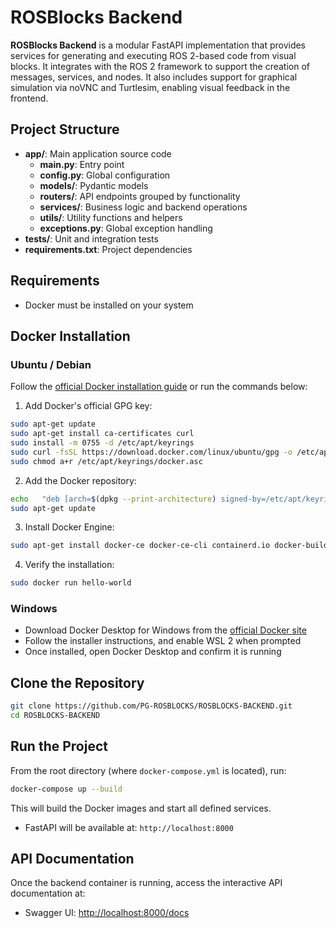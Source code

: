# ROSBlocks Backend

**ROSBlocks Backend** is a modular FastAPI implementation that provides services for generating and executing ROS 2-based code from visual blocks. It integrates with the ROS 2 framework to support the creation of messages, services, and nodes. It also includes support for graphical simulation via noVNC and Turtlesim, enabling visual feedback in the frontend.

## Project Structure

- **app/**: Main application source code
  - **main.py**: Entry point
  - **config.py**: Global configuration
  - **models/**: Pydantic models
  - **routers/**: API endpoints grouped by functionality
  - **services/**: Business logic and backend operations
  - **utils/**: Utility functions and helpers
  - **exceptions.py**: Global exception handling
- **tests/**: Unit and integration tests
- **requirements.txt**: Project dependencies

## Requirements

- Docker must be installed on your system

## Docker Installation

### Ubuntu / Debian

Follow the [official Docker installation guide](https://docs.docker.com/desktop/setup/install/linux/ubuntu/) or run the commands below:

1. Add Docker's official GPG key:

```bash
sudo apt-get update
sudo apt-get install ca-certificates curl
sudo install -m 0755 -d /etc/apt/keyrings
sudo curl -fsSL https://download.docker.com/linux/ubuntu/gpg -o /etc/apt/keyrings/docker.asc
sudo chmod a+r /etc/apt/keyrings/docker.asc
```

2. Add the Docker repository:

```bash
echo   "deb [arch=$(dpkg --print-architecture) signed-by=/etc/apt/keyrings/docker.asc] https://download.docker.com/linux/ubuntu   $(. /etc/os-release && echo "${UBUNTU_CODENAME:-$VERSION_CODENAME}") stable" |   sudo tee /etc/apt/sources.list.d/docker.list > /dev/null
sudo apt-get update
```

3. Install Docker Engine:

```bash
sudo apt-get install docker-ce docker-ce-cli containerd.io docker-buildx-plugin docker-compose-plugin
```

4. Verify the installation:

```bash
sudo docker run hello-world
```

### Windows

- Download Docker Desktop for Windows from the [official Docker site](https://docs.docker.com/desktop/setup/install/windows-install/)
- Follow the installer instructions, and enable WSL 2 when prompted
- Once installed, open Docker Desktop and confirm it is running

## Clone the Repository

```bash
git clone https://github.com/PG-ROSBLOCKS/ROSBLOCKS-BACKEND.git
cd ROSBLOCKS-BACKEND
```

## Run the Project

From the root directory (where `docker-compose.yml` is located), run:

```bash
docker-compose up --build
```

This will build the Docker images and start all defined services.
- FastAPI will be available at: `http://localhost:8000`

## API Documentation

Once the backend container is running, access the interactive API documentation at:
- Swagger UI: [http://localhost:8000/docs](http://localhost:8000/docs)
